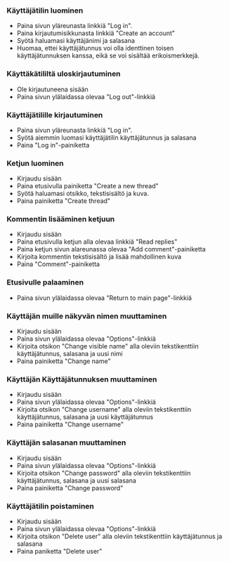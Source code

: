 
### Käyttäjätilin luominen

- Paina sivun yläreunasta linkkiä "Log in".
- Paina kirjautumisikkunasta linkkiä "Create an account"
- Syötä haluamasi käyttäjänimi ja salasana
- Huomaa, ettei käyttäjätunnus voi olla identtinen toisen käyttäjätunnuksen kanssa, eikä se voi sisältää erikoismerkkejä.

### Käyttäkätililtä uloskirjautuminen

- Ole kirjautuneena sisään
- Paina sivun ylälaidassa olevaa "Log out"-linkkiä

### Käyttäjätilille kirjautuminen

- Paina sivun yläreunasta linkkiä "Log in".
- Syötä aiemmin luomasi käyttäjätilin käyttäjätunnus ja salasana
- Paina "Log in"-painiketta

### Ketjun luominen

- Kirjaudu sisään
- Paina etusivulla painiketta "Create a new thread"
- Syötä haluamasi otsikko, tekstisisältö ja kuva.
- Paina painiketta "Create thread"

### Kommentin lisääminen ketjuun

- Kirjaudu sisään
- Paina etusivulla ketjun alla olevaa linkkiä "Read replies"
- Paina ketjun sivun alareunassa olevaa "Add comment"-painiketta
- Kirjoita kommentin tekstisisältö ja lisää mahdollinen kuva
- Paina "Comment"-painiketta

### Etusivulle palaaminen 

- Paina sivun ylälaidassa olevaa "Return to main page"-linkkiä


### Käyttäjän muille näkyvän nimen muuttaminen

- Kirjaudu sisään
- Paina sivun ylälaidassa olevaa "Options"-linkkiä
- Kirjoita otsikon "Change visible name" alla oleviin tekstikenttiin käyttäjätunnus, salasana ja uusi nimi
- Paina painiketta "Change name"

### Käyttäjän Käyttäjätunnuksen muuttaminen

- Kirjaudu sisään
- Paina sivun ylälaidassa olevaa "Options"-linkkiä
- Kirjoita otsikon "Change username" alla oleviin tekstikenttiin käyttäjätunnus, salasana ja uusi käyttäjätunnus
- Paina painiketta "Change username"

### Käyttäjän salasanan muuttaminen

- Kirjaudu sisään
- Paina sivun ylälaidassa olevaa "Options"-linkkiä
- Kirjoita otsikon "Change password" alla oleviin tekstikenttiin käyttäjätunnus, salasana ja uusi salasana
- Paina painiketta "Change password"

### Käyttäjätilin poistaminen

- Kirjaudu sisään
- Paina sivun ylälaidassa olevaa "Options"-linkkiä
- Kirjoita otsikon "Delete user" alla oleviin tekstikenttiin käyttäjätunnus ja salasana
- Paina paniketta "Delete user"
